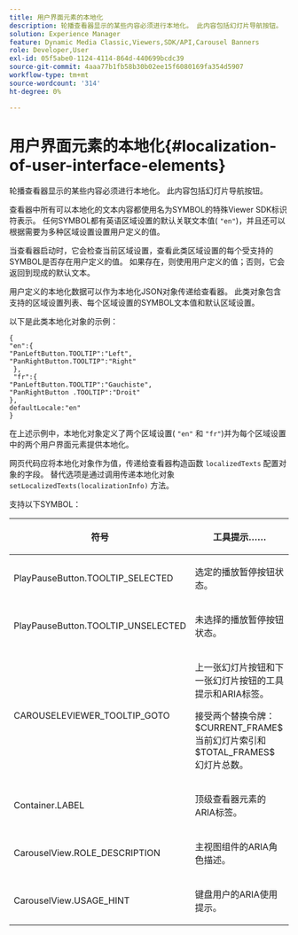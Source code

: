 ```yaml
---
title: 用户界面元素的本地化
description: 轮播查看器显示的某些内容必须进行本地化。 此内容包括幻灯片导航按钮。
solution: Experience Manager
feature: Dynamic Media Classic,Viewers,SDK/API,Carousel Banners
role: Developer,User
exl-id: 05f5abe0-1124-4114-864d-440699bcdc39
source-git-commit: 4aaa77b1fb58b30b02ee15f6080169fa354d5907
workflow-type: tm+mt
source-wordcount: '314'
ht-degree: 0%

---
```


# 用户界面元素的本地化{#localization-of-user-interface-elements}

轮播查看器显示的某些内容必须进行本地化。 此内容包括幻灯片导航按钮。

查看器中所有可以本地化的文本内容都使用名为SYMBOL的特殊Viewer SDK标识符表示。 任何SYMBOL都有英语区域设置的默认关联文本值( `"en"`)，并且还可以根据需要为多种区域设置设置用户定义的值。

当查看器启动时，它会检查当前区域设置，查看此类区域设置的每个受支持的SYMBOL是否存在用户定义的值。 如果存在，则使用用户定义的值；否则，它会返回到现成的默认文本。

用户定义的本地化数据可以作为本地化JSON对象传递给查看器。 此类对象包含支持的区域设置列表、每个区域设置的SYMBOL文本值和默认区域设置。

以下是此类本地化对象的示例：

```
{ 
"en":{ 
"PanLeftButton.TOOLTIP":"Left", 
"PanRightButton.TOOLTIP":"Right" 
 }, 
 "fr":{ 
"PanLeftButton.TOOLTIP":"Gauchiste", 
"PanRightButton .TOOLTIP":"Droit" 
}, 
defaultLocale:"en" 
}
```

在上述示例中，本地化对象定义了两个区域设置( `"en"` 和 `"fr"`)并为每个区域设置中的两个用户界面元素提供本地化。

网页代码应将本地化对象作为值，传递给查看器构造函数 `localizedTexts` 配置对象的字段。 替代选项是通过调用传递本地化对象 `setLocalizedTexts(localizationInfo)` 方法。

支持以下SYMBOL：

<table id="table_58C40353B7244335872350C98DF2CFB3"> 
 <thead> 
  <tr> 
   <th colname="col1" class="entry"> <p>符号 </p> </th> 
   <th colname="col2" class="entry"> <p>工具提示…… </p> </th> 
  </tr> 
 </thead>
 <tbody> 
  <tr> 
   <td colname="col1"> <p> <span class="codeph"> PlayPauseButton.TOOLTIP_SELECTED </span> </p> </td> 
   <td colname="col2"> <p>选定的播放暂停按钮状态。 </p> </td> 
  </tr> 
  <tr> 
   <td colname="col1"> <p> <span class="codeph"> PlayPauseButton.TOOLTIP_UNSELECTED </span> </p> </td> 
   <td colname="col2"> <p>未选择的播放暂停按钮状态。 </p> </td> 
  </tr> 
  <tr> 
   <td colname="col1"> <p> <span class="codeph"> CAROUSELEVIEWER_TOOLTIP_GOTO </span> </p> </td> 
   <td colname="col2"> <p> 上一张幻灯片按钮和下一张幻灯片按钮的工具提示和ARIA标签。 </p> <p>接受两个替换令牌： <span class="codeph"> $CURRENT_FRAME$ </span> 当前幻灯片索引和 <span class="codeph"> $TOTAL_FRAMES$ </span> 幻灯片总数。 </p> </td> 
  </tr> 
  <tr> 
   <td colname="col1"> <p> <span class="codeph"> Container.LABEL </span> </p> </td> 
   <td colname="col2"> <p> 顶级查看器元素的ARIA标签。 </p> </td> 
  </tr> 
  <tr> 
   <td colname="col1"> <p> <span class="codeph"> CarouselView.ROLE_DESCRIPTION </span> </p> </td> 
   <td colname="col2"> <p> 主视图组件的ARIA角色描述。 </p> </td> 
  </tr> 
  <tr> 
   <td colname="col1"> <p> <span class="codeph"> CarouselView.USAGE_HINT </span> </p> </td> 
   <td colname="col2"> <p> 键盘用户的ARIA使用提示。 </p> </td> 
  </tr> 
 </tbody> 
</table>
